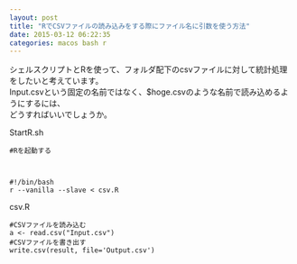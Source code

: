 ```yaml
---
layout: post
title: "RでCSVファイルの読み込みをする際にファイル名に引数を使う方法"
date: 2015-03-12 06:22:35
categories: macos bash r
---
```

<p>シェルスクリプトとRを使って、フォルダ配下のcsvファイルに対して統計処理をしたいと考えています。<br>
Input.csvという固定の名前ではなく、$hoge.csvのような名前で読み込めるようにするには、<br>
どうすればいいでしょうか。</p>

<p>StartR.sh</p>

<pre><code>#Rを起動する



#!/bin/bash
r --vanilla --slave &lt; csv.R
</code></pre>

<p>csv.R</p>

<pre><code>#CSVファイルを読み込む
a &lt;- read.csv("Input.csv")
#CSVファイルを書き出す
write.csv(result, file='Output.csv')
</code></pre>
